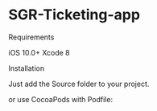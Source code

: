 # SGR-Ticketing-app

Requirements

iOS 10.0+
Xcode 8

Installation

Just add the Source folder to your project.

or use CocoaPods with Podfile:


